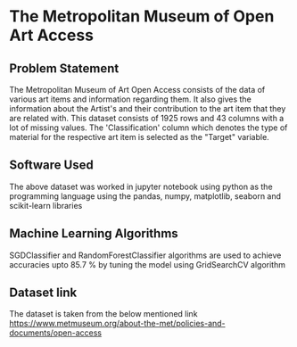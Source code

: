 # The Metropolitan Museum of Open Art Access

## Problem Statement

The Metropolitan Museum of Art Open Access consists of the data of various art items and information regarding them. It also gives the information about the Artist's and their contribution to the art item that they are related with. This dataset consists of 1925 rows and 43 columns with a lot of missing values. The 'Classification' column which denotes the type of material for the respective art item is selected as the "Target" variable.

## Software Used

The above dataset was worked in jupyter notebook using python as the programming language using the pandas, numpy, matplotlib, seaborn and scikit-learn libraries

## Machine Learning Algorithms

SGDClassifier and RandomForestClassifier algorithms are used to achieve accuracies upto 85.7 % by tuning the model using GridSearchCV algorithm

## Dataset link

The dataset is taken from the below mentioned link
https://www.metmuseum.org/about-the-met/policies-and-documents/open-access
